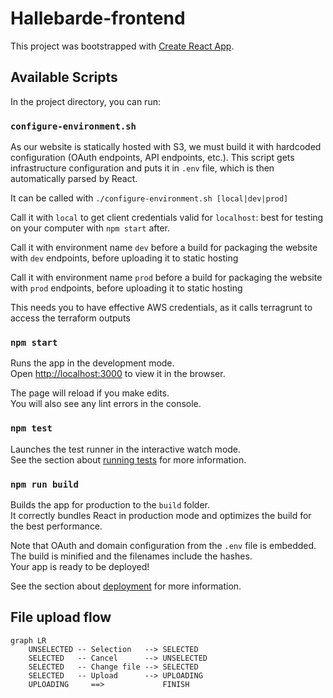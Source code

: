 # Hallebarde-frontend

This project was bootstrapped with [Create React App](https://github.com/facebook/create-react-app).

## Available Scripts

In the project directory, you can run:

### `configure-environment.sh`
As our website is statically hosted with S3, we must build it with hardcoded configuration (OAuth endpoints, 
API endpoints, etc.). This script gets infrastructure configuration and puts it in `.env` file, which is 
then automatically parsed by React.

It can be called with `./configure-environment.sh [local|dev|prod]`

Call it with `local` to get client credentials valid for `localhost`: best for testing on your 
computer with `npm start` after.

Call it with environment name `dev` before a build for packaging the website with `dev` endpoints, before 
uploading it to static hosting

Call it with environment name `prod` before a build for packaging the website with `prod` endpoints, before 
uploading it to static hosting

This needs you to have effective AWS credentials, as it calls terragrunt to access the terraform outputs

### `npm start`

Runs the app in the development mode.<br />
Open [http://localhost:3000](http://localhost:3000) to view it in the browser.

The page will reload if you make edits.<br />
You will also see any lint errors in the console.

### `npm test`

Launches the test runner in the interactive watch mode.<br />
See the section about [running tests](https://facebook.github.io/create-react-app/docs/running-tests) for more information.

### `npm run build`

Builds the app for production to the `build` folder.<br />
It correctly bundles React in production mode and optimizes the build for the best performance.


Note that OAuth and domain configuration from the `.env` file is embedded.
The build is minified and the filenames include the hashes.<br />
Your app is ready to be deployed!

See the section about [deployment](https://facebook.github.io/create-react-app/docs/deployment) for more information.

## File upload flow

```mermaid
graph LR
    UNSELECTED -- Selection   --> SELECTED
    SELECTED   -- Cancel      --> UNSELECTED
    SELECTED   -- Change file --> SELECTED
    SELECTED   -- Upload      --> UPLOADING
    UPLOADING     ==>             FINISH
```

